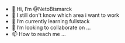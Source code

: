 - 👋 Hi, I’m @NetoBismarck
- 👀 I still don't know which area i want to work
- 🌱 I’m currently learning fullstack
- 💞️ I’m looking to collaborate on ...
- 📫 How to reach me ...

<!---
NetoBismarck/NetoBismarck is a ✨ special ✨ repository because its `README.md` (this file) appears on your GitHub profile.
You can click the Preview link to take a look at your changes.
--->
